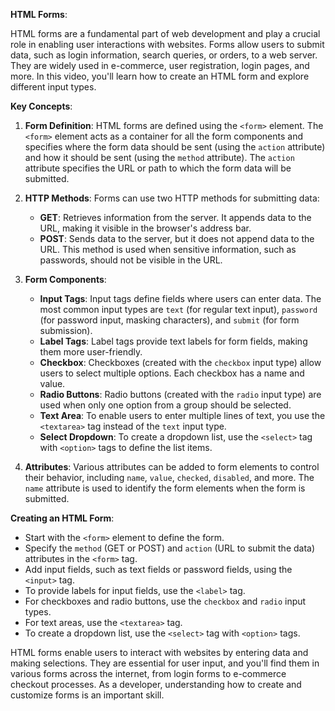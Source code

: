 
**HTML Forms**:

HTML forms are a fundamental part of web development and play a crucial role in enabling user interactions with websites. Forms allow users to submit data, such as login information, search queries, or orders, to a web server. They are widely used in e-commerce, user registration, login pages, and more. In this video, you'll learn how to create an HTML form and explore different input types.

**Key Concepts**:

1. **Form Definition**: HTML forms are defined using the `<form>` element. The `<form>` element acts as a container for all the form components and specifies where the form data should be sent (using the `action` attribute) and how it should be sent (using the `method` attribute). The `action` attribute specifies the URL or path to which the form data will be submitted.
    
2. **HTTP Methods**: Forms can use two HTTP methods for submitting data:
    
    - **GET**: Retrieves information from the server. It appends data to the URL, making it visible in the browser's address bar.
    - **POST**: Sends data to the server, but it does not append data to the URL. This method is used when sensitive information, such as passwords, should not be visible in the URL.
3. **Form Components**:
    
    - **Input Tags**: Input tags define fields where users can enter data. The most common input types are `text` (for regular text input), `password` (for password input, masking characters), and `submit` (for form submission).
    - **Label Tags**: Label tags provide text labels for form fields, making them more user-friendly.
    - **Checkbox**: Checkboxes (created with the `checkbox` input type) allow users to select multiple options. Each checkbox has a name and value.
    - **Radio Buttons**: Radio buttons (created with the `radio` input type) are used when only one option from a group should be selected.
    - **Text Area**: To enable users to enter multiple lines of text, you use the `<textarea>` tag instead of the `text` input type.
    - **Select Dropdown**: To create a dropdown list, use the `<select>` tag with `<option>` tags to define the list items.
4. **Attributes**: Various attributes can be added to form elements to control their behavior, including `name`, `value`, `checked`, `disabled`, and more. The `name` attribute is used to identify the form elements when the form is submitted.
    

**Creating an HTML Form**:

- Start with the `<form>` element to define the form.
- Specify the `method` (GET or POST) and `action` (URL to submit the data) attributes in the `<form>` tag.
- Add input fields, such as text fields or password fields, using the `<input>` tag.
- To provide labels for input fields, use the `<label>` tag.
- For checkboxes and radio buttons, use the `checkbox` and `radio` input types.
- For text areas, use the `<textarea>` tag.
- To create a dropdown list, use the `<select>` tag with `<option>` tags.

HTML forms enable users to interact with websites by entering data and making selections. They are essential for user input, and you'll find them in various forms across the internet, from login forms to e-commerce checkout processes. As a developer, understanding how to create and customize forms is an important skill.